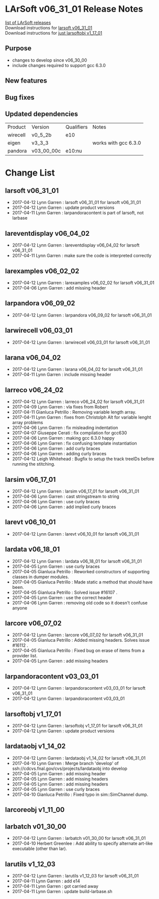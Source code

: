 # LArSoft v06_31_01 Release Notes



[list of LArSoft releases](LArSoft_release_list)  
Download instructions for [larsoft v06_31_01](https://scisoft.fnal.gov/scisoft/bundles/larsoft/v06_31_01/larsoft-v06_31_01.html)  
Download instructions for [just larsoftobj v1_17_01](https://scisoft.fnal.gov/scisoft/bundles/larsoftobj/v1_17_01/larsoftobj-v1_17_01.html)

## Purpose

-   changes to develop since v06_30_00
-   include changes required to support gcc 6.3.0

## New features

## Bug fixes

## Updated dependencies

|          |            |            |                      |
|----------|------------|------------|----------------------|
| Product  | Version    | Qualifiers | Notes                |
| wirecell | v0_5_2b   | e10        |                      |
| eigen    | v3_3_3    |            | works with gcc 6.3.0 |
| pandora  | v03_00_00c | e10:nu     |                      |

# Change List

## larsoft v06_31_01

-   2017-04-12 Lynn Garren : larsoft v06_31_01 for larsoft v06_31_01
-   2017-04-12 Lynn Garren : update product versions
-   2017-04-11 Lynn Garren : larpandoracontent is part of larsoft, not larbase

## lareventdisplay v06_04_02

-   2017-04-12 Lynn Garren : lareventdisplay v06_04_02 for larsoft v06_31_01
-   2017-04-11 Lynn Garren : make sure the code is interpreted correctly

## larexamples v06_02_02

-   2017-04-12 Lynn Garren : larexamples v06_02_02 for larsoft v06_31_01
-   2017-04-06 Lynn Garren : add missing header

## larpandora v06_09_02

-   2017-04-12 Lynn Garren : larpandora v06_09_02 for larsoft v06_31_01

## larwirecell v06_03_01

-   2017-04-12 Lynn Garren : larwirecell v06_03_01 for larsoft v06_31_01

## larana v06_04_02

-   2017-04-12 Lynn Garren : larana v06_04_02 for larsoft v06_31_01
-   2017-04-11 Lynn Garren : include missing header

## larreco v06_24_02

-   2017-04-12 Lynn Garren : larreco v06_24_02 for larsoft v06_31_01
-   2017-04-09 Lynn Garren : vla fixes from Robert
-   2017-04-11 Gianluca Petrillo : Removing variable length array.
-   2017-04-11 Lynn Garren : fixes from Christolph Alt for variable lenght array problems
-   2017-04-06 Lynn Garren : fix misleading indentation
-   2017-04-07 Giuseppe Cerati : fix compilation for gcc630
-   2017-04-06 Lynn Garren : making gcc 6.3.0 happy
-   2017-04-06 Lynn Garren : fix confusing template instantiation
-   2017-04-06 Lynn Garren : add curly braces
-   2017-04-06 Lynn Garren : adding curly braces
-   2017-04-12 Leigh Whitehead : Bugfix to setup the track treeIDs before running the stitching.

## larsim v06_17_01

-   2017-04-12 Lynn Garren : larsim v06_17_01 for larsoft v06_31_01
-   2017-04-06 Lynn Garren : cast stringstream to string
-   2017-04-06 Lynn Garren : use curly braces
-   2017-04-06 Lynn Garren : add implied curly braces

## larevt v06_10_01

-   2017-04-12 Lynn Garren : larevt v06_10_01 for larsoft v06_31_01

## lardata v06_18_01

-   2017-04-12 Lynn Garren : lardata v06_18_01 for larsoft v06_31_01
-   2017-04-05 Lynn Garren : use curly braces
-   2017-04-05 Gianluca Petrillo : Reworked constructors of supporting classes in dumper modules.
-   2017-04-05 Gianluca Petrillo : Made static a method that should have been.
-   2017-04-05 Gianluca Petrillo : Solved issue \#16107 .
-   2017-04-05 Lynn Garren : use the correct header
-   2017-04-06 Lynn Garren : removing old code so it doesn't confuse anyone

## larcore v06_07_02

-   2017-04-12 Lynn Garren : larcore v06_07_02 for larsoft v06_31_01
-   2017-04-05 Gianluca Petrillo : Added missing headers. Solves issue \#16112 .
-   2017-04-05 Gianluca Petrillo : Fixed bug on erase of items from a provider list.
-   2017-04-05 Lynn Garren : add missing headers

## larpandoracontent v03_03_01

-   2017-04-12 Lynn Garren : larpandoracontent v03_03_01 for larsoft v06_31_01
-   2017-04-12 Lynn Garren : larpandoracontent v03_03_01

## larsoftobj v1_17_01

-   2017-04-12 Lynn Garren : larsoftobj v1_17_01 for larsoft v06_31_01
-   2017-04-12 Lynn Garren : update product versions

## lardataobj v1_14_02

-   2017-04-12 Lynn Garren : lardataobj v1_14_02 for larsoft v06_31_01
-   2017-04-10 Lynn Garren : Merge branch 'develop' of ssh://cdcvs.fnal.gov/cvs/projects/lardataobj into develop
-   2017-04-05 Lynn Garren : add missing header
-   2017-04-05 Lynn Garren : add missing headers
-   2017-04-05 Lynn Garren : add missing headers
-   2017-04-05 Lynn Garren : use curly braces
-   2017-04-10 Gianluca Petrillo : Fixed typo in sim::SimChannel dump.

## larcoreobj v1_11_00

## larbatch v01_30_00

-   2017-04-12 Lynn Garren : larbatch v01_30_00 for larsoft v06_31_01
-   2017-04-10 Herbert Greenlee : Add ability to specify alternate art-like executable (other than lar).

## larutils v1_12_03

-   2017-04-12 Lynn Garren : larutils v1_12_03 for larsoft v06_31_01
-   2017-04-11 Lynn Garren : add e14
-   2017-04-11 Lynn Garren : got carried away
-   2017-04-11 Lynn Garren : update build-larbase.sh
